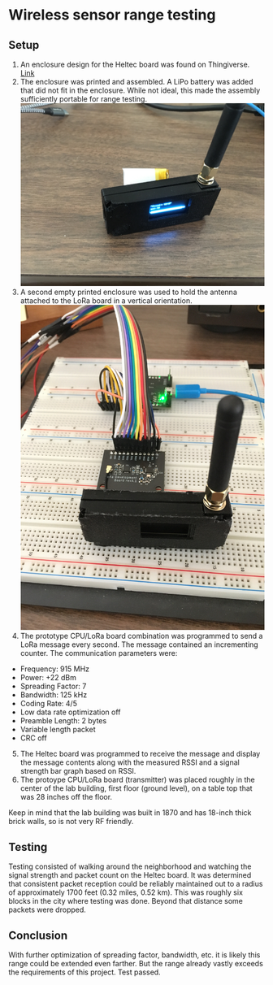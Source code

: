 # Wireless sensor range testing

## Setup

1. An enclosure design for the Heltec board was found on Thingiverse. 
[Link](https://www.thingiverse.com/thing:3783207)
2. The enclosure was printed and assembled. A LiPo battery was added that did not fit in the enclosure. While not ideal, this made the assembly sufficiently portable for range testing.
![Assembled enclosure](Images/Heltec%20temporary%20case.JPG)
3. A second empty printed enclosure was used to hold the antenna attached to the LoRa board in a vertical orientation.
![LoRa board antenna](Images/LoRa%20board%20antenna.JPG)
4. The prototype CPU/LoRa board combination was programmed to send a LoRa message every second. The message contained an incrementing counter. The communication parameters were:
- Frequency: 915 MHz
- Power: +22 dBm
- Spreading Factor: 7
- Bandwidth: 125 kHz
- Coding Rate: 4/5
- Low data rate optimization off
- Preamble Length: 2 bytes
- Variable length packet
- CRC off
5. The Heltec board was programmed to receive the message and display the message contents along with the measured RSSI and a signal strength bar graph based on RSSI.
6. The protoype CPU/LoRa board (transmitter) was placed roughly in the center of the lab building, first floor (ground level), on a table top that was 28 inches off the floor. 

Keep in mind that the lab building was built in 1870 and has 18-inch thick brick walls, so is not very RF friendly.

## Testing

Testing consisted of walking around the neighborhood and watching the signal strength and packet count on the Heltec board. It was determined that consistent packet reception could be reliably maintained out to a radius of approximately 1700 feet (0.32 miles, 0.52 km). This was roughly six blocks in the city where testing was done. Beyond that distance some packets were dropped.

## Conclusion

With further optimization of spreading factor, bandwidth, etc. it is likely this range could be extended even farther. But the range already vastly exceeds the requirements of this project. Test passed.


